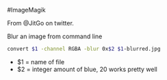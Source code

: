#ImageMagik

From @JitGo on twitter.

Blur an image from command line

```bash
convert $1 -channel RGBA -blur 0x$2 $1-blurred.jpg 
```

* $1 = name of file
* $2 = integer amount of blue, 20 works pretty well

